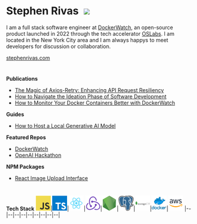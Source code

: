 <h1>Stephen Rivas&nbsp;&nbsp;<a target="_blank" href="https://linkedin.com/in/stephenscript"><img width="30px" src="https://upload.wikimedia.org/wikipedia/commons/c/ca/LinkedIn_logo_initials.png?20140125013055"/></a></h1>

I am a full stack software engineer at <a href="https://github.com/oslabs-beta/docker-watch-app">DockerWatch</a>, an open-source product launched in 2022 through the tech accelerator <a target="_blank" href="https://github.com/open-source-labs">OSLabs</a>. I am located in the New York City area and I am always happys to meet developers for discussion or collaboration.

<a href="https://stephenrivas.com">stephenrivas.com</a>
<h1></h1>

**Publications**
- <a href="https://medium.com/@Stephenpharmd/the-magic-of-axios-retry-enhancing-api-request-resiliency-87f1b61fa411">The Magic of Axios-Retry: Enhancing API Request Resiliency</a>
- <a href="https://betterprogramming.pub/how-to-navigate-the-ideation-stage-of-software-development-e5bfdc9bfe31">How to Navigate the Ideation Phase of Software Development</a>
- <a href="https://medium.com/@Stephenpharmd/how-to-monitor-your-docker-containers-better-with-dockerwatch-d8a30dbfa7b4">How to Monitor Your Docker Containers Better with DockerWatch</a>

**Guides**
- [How to Host a Local Generative AI Model](https://github.com/stephenpharmd/openjourney-v4-setup)

**Featured Repos**
- [DockerWatch](https://github.com/oslabs-beta/docker-watch-app)
- [OpenAI Hackathon](https://github.com/AIontheFly/openai-hackathon-dec-22)

**NPM Packages**
- [React Image Upload Interface](https://www.npmjs.com/package/react-image-upload-interface)
<h1></h1>

**Tech Stack**
<img alt="JS" title="JavaScript" width="40px" src="https://raw.githubusercontent.com/github/explore/master/topics/javascript/javascript.png">|<img title="typescript" alt="typescript" width="40px" src="https://raw.githubusercontent.com/github/explore/master/topics/typescript/typescript.png"/>|<img title="React" alt="React" width="40px" src="https://raw.githubusercontent.com/github/explore/master/topics/react/react.png">|<img alt="Redux" title="Redux" width="40px" src="https://raw.githubusercontent.com/github/explore/master/topics/redux/redux.png">|<img alt="NodeJS" title="NodeJS" width="40px" src="https://raw.githubusercontent.com/github/explore/master/topics/nodejs/nodejs.png">|<img title="postgresql" alt="postgresql" width="40px" src="https://raw.githubusercontent.com/github/explore/master/topics/postgresql/postgresql.png"/>|<img alt="mongodb" title="mongodb" width="40px" src="https://raw.githubusercontent.com/github/explore/master/topics/mongodb/mongodb.png">|<img alt="Docker" title="Docker" width="40px" src="https://raw.githubusercontent.com/github/explore/master/topics/docker/docker.png">|<img alt="aws" title="aws" width="40px" src="https://raw.githubusercontent.com/github/explore/master/topics/aws/aws.png">
|--|--|--|--|--|--|--|--|--|

<h1></h1>
